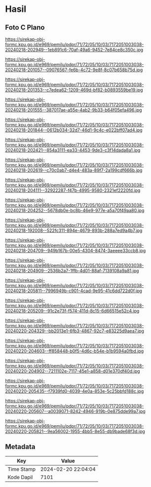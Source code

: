 # Hasil

## Foto C Plano

https://sirekap-obj-formc.kpu.go.id/e969/pemilu/pdpr/71/72/05/10/03/7172051003038-20240218-202949--1eb891c6-70af-49a6-9452-7e84ce8c350c.jpg

https://sirekap-obj-formc.kpu.go.id/e969/pemilu/pdpr/71/72/05/10/03/7172051003038-20240218-201057--09076567-fe6b-4c72-9e8f-8c07b658b75d.jpg

https://sirekap-obj-formc.kpu.go.id/e969/pemilu/pdpr/71/72/05/10/03/7172051003038-20240218-201353--c7edea62-1209-469d-bf82-b0893559be19.jpg

https://sirekap-obj-formc.kpu.go.id/e969/pemilu/pdpr/71/72/05/10/03/7172051003038-20240218-201555--387017ae-a55e-4ab2-9b33-b64f05efa496.jpg

https://sirekap-obj-formc.kpu.go.id/e969/pemilu/pdpr/71/72/05/10/03/7172051003038-20240218-201844--0612b034-32d7-46d1-9c4c-e022bff07ad4.jpg

https://sirekap-obj-formc.kpu.go.id/e969/pemilu/pdpr/71/72/05/10/03/7172051003038-20240218-202421--854a3111-ea33-4453-9de3-c3f14dada8a1.jpg

https://sirekap-obj-formc.kpu.go.id/e969/pemilu/pdpr/71/72/05/10/03/7172051003038-20240218-202619--c70c0ab7-d4e4-483a-89f7-2a199cdf666b.jpg

https://sirekap-obj-formc.kpu.go.id/e969/pemilu/pdpr/71/72/05/10/03/7172051003038-20240218-204111--32922287-f47b-4995-9580-2321ef2220fd.jpg

https://sirekap-obj-formc.kpu.go.id/e969/pemilu/pdpr/71/72/05/10/03/7172051003038-20240218-204252--5678db0e-bc8b-46e9-977e-a5a70f49aa80.jpg

https://sirekap-obj-formc.kpu.go.id/e969/pemilu/pdpr/71/72/05/10/03/7172051003038-20240218-192008--522fc311-894e-4679-893b-288a7ed9a4b7.jpg

https://sirekap-obj-formc.kpu.go.id/e969/pemilu/pdpr/71/72/05/10/03/7172051003038-20240218-204709--949b167b-00e5-4304-8474-3aeeee33ccb8.jpg

https://sirekap-obj-formc.kpu.go.id/e969/pemilu/pdpr/71/72/05/10/03/7172051003038-20240218-204909--2536b2a7-1ffb-4d01-88af-7139108a9a81.jpg

https://sirekap-obj-formc.kpu.go.id/e969/pemilu/pdpr/71/72/05/10/03/7172051003038-20240218-205811--7996949b-c901-4cad-9e95-41c6dd722d0f.jpg

https://sirekap-obj-formc.kpu.go.id/e969/pemilu/pdpr/71/72/05/10/03/7172051003038-20240218-205209--91c2e73f-f574-411d-8c15-6d66515e52c4.jpg

https://sirekap-obj-formc.kpu.go.id/e969/pemilu/pdpr/71/72/05/10/03/7172051003038-20240220-204329--bb2013e1-6fb3-4867-92c7-e83225d9aea7.jpg

https://sirekap-obj-formc.kpu.go.id/e969/pemilu/pdpr/71/72/05/10/03/7172051003038-20240220-204603--ff858448-b0f5-4d6c-b54e-b1b9594a0fbd.jpg

https://sirekap-obj-formc.kpu.go.id/e969/pemilu/pdpr/71/72/05/10/03/7172051003038-20240220-204902--7211102e-7117-45e1-a858-d01e370df40d.jpg

https://sirekap-obj-formc.kpu.go.id/e969/pemilu/pdpr/71/72/05/10/03/7172051003038-20240220-205435--f7939fd0-4039-4e0a-853e-5c25bbfd188c.jpg

https://sirekap-obj-formc.kpu.go.id/e969/pemilu/pdpr/71/72/05/10/03/7172051003038-20240220-205607--a0039071-8242-4946-919b-0e875dde99a7.jpg

https://sirekap-obj-formc.kpu.go.id/e969/pemilu/pdpr/71/72/05/10/03/7172051003038-20240220-205821--9ea56002-1955-4bb5-8e55-db9bade68f3d.jpg


## Metadata

| Key        | Value               |
| ---------- | ------------------- |
| Time Stamp | 2024-02-20 22:04:04 |
| Kode Dapil | 7101                |




